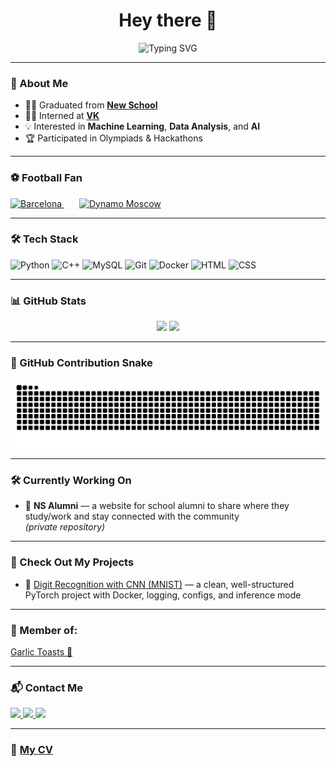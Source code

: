 <h1 align="center">Hey there 👋</h1>

<div align="center">
  <img src="https://readme-typing-svg.demolab.com?font=Fira+Code&weight=500&pause=1000&center=true&vCenter=true&width=600&lines=ML+Enthusiast+%7C+Data+Lover+%7C+Football+Fan;Coding+since+2022+%F0%9F%92%BB;Interned+at+VK+%F0%9F%92%BC;Studying+at+Yandex+School+and+New+School;Building+Projects+in+ML%2C+DS+and+AI;Dreaming+big%2C+learning+daily+%F0%9F%8C%9F;Open+to+collaboration+%F0%9F%92%BB" alt="Typing SVG" />
</div>

---

### 🧠 About Me

- 👨‍🎓 Graduated from [**New School**](https://home.n.school)
- 🧑‍💻 Interned at [**VK**](https://vk.com/about)
- 💡 Interested in **Machine Learning**, **Data Analysis**, and **AI**
- 🏆 Participated in Olympiads & Hackathons

---

### ⚽ Football Fan

<div align="left">
  <a href="https://www.fcbarcelona.com/" target="_blank">
    <img src="https://upload.wikimedia.org/wikipedia/en/4/47/FC_Barcelona_%28crest%29.svg" height="50" alt="Barcelona"/>
  </a>
  <img width="20"/>
 <a href="https://fcdm.ru/" target="_blank">
  <img src="https://upload.wikimedia.org/wikipedia/en/thumb/e/e7/Dynamo_Moscow_logo.svg/320px-Dynamo_Moscow_logo.svg.png" height="50" alt="Dynamo Moscow"/>
</a>

</div>

---

### 🛠️ Tech Stack

<div align="left">
  <img src="https://cdn.jsdelivr.net/gh/devicons/devicon/icons/python/python-original.svg" height="40" alt="Python"/>
  <img src="https://cdn.jsdelivr.net/gh/devicons/devicon/icons/cplusplus/cplusplus-original.svg" height="40" alt="C++"/>
  <img src="https://cdn.jsdelivr.net/gh/devicons/devicon/icons/mysql/mysql-original.svg" height="40" alt="MySQL"/>
  <img src="https://cdn.jsdelivr.net/gh/devicons/devicon/icons/git/git-original.svg" height="40" alt="Git"/>
  <img src="https://cdn.jsdelivr.net/gh/devicons/devicon/icons/docker/docker-original.svg" height="40" alt="Docker"/>
  <img src="https://cdn.jsdelivr.net/gh/devicons/devicon/icons/html5/html5-original.svg" height="40" alt="HTML"/>
  <img src="https://cdn.jsdelivr.net/gh/devicons/devicon/icons/css3/css3-original.svg" height="40" alt="CSS"/>
</div>

---

### 📊 GitHub Stats

<div align="center">
  <img src="https://github-readme-stats.vercel.app/api?username=sinyshapmen&show_icons=true&theme=tokyonight&rank_icon=github&include_all_commits=true&hide_border=true&custom_title=My+GitHub+Stats" height="170" />
  <img src="https://github-readme-stats.vercel.app/api/top-langs/?username=sinyshapmen&layout=compact&theme=tokyonight&hide_border=true" height="170" />
</div>

---

### 🐍 GitHub Contribution Snake

<div align="center">
  <picture>
    <source media="(prefers-color-scheme: dark)" srcset="https://raw.githubusercontent.com/sinyshapmen/sinyshapmen/output/github-contribution-grid-snake-dark.svg">
    <source media="(prefers-color-scheme: light)" srcset="https://raw.githubusercontent.com/sinyshapmen/sinyshapmen/output/github-contribution-grid-snake.svg">
    <img alt="github contribution snake" src="https://raw.githubusercontent.com/sinyshapmen/sinyshapmen/output/github-contribution-grid-snake.svg" />
  </picture>
</div>

---

### 🛠️ Currently Working On

- 🏫 **NS Alumni** — a website for school alumni to share where they study/work and stay connected with the community  
  *(private repository)*

---

### 🚀 Check Out My Projects

- 🧠 [Digit Recognition with CNN (MNIST)](https://github.com/sinyshapmen/mnist_CNN) — a clean, well-structured PyTorch project with Docker, logging, configs, and inference mode

---

### 👥 Member of:
[Garlic Toasts 🍞](https://github.com/Garlic-Toasts)

---

### 📬 Contact Me

<div align="left">
  <a href="https://t.me/sinyshapmen" target="_blank">
    <img src="https://img.shields.io/badge/Telegram-2CA5E0?style=flat&logo=telegram&logoColor=white"/>
  </a>
  <a href="https://www.instagram.com/evgenybobrovsky30?igsh=cTNjenhpbmFlbGM3&utm_source=qr" target="_blank">
    <img src="https://img.shields.io/badge/Instagram-E4405F?style=flat&logo=instagram&logoColor=white"/>
  </a>
  <a href="mailto:sinyshapmen@proton.me" target="_blank">
    <img src="https://img.shields.io/badge/Email-8B89CC?style=flat&logo=protonmail&logoColor=white"/>
  </a>
</div>

---

### 📄 [My CV](https://docs.google.com/document/d/1BJ5YjnfJuVN_8ULQwimZdBmDdNcU1uJtJXffLh0d-i0/edit)





